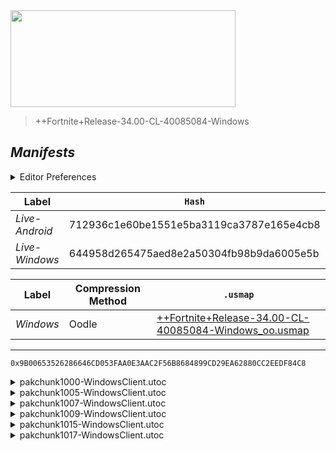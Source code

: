 <picture>
  <img src="https://raw.githubusercontent.com/Tectors/fn-archive/master/.github/source/dependents/gen.34.00.svg" width="360" height="155">
</picture>

> <!--- Spacer inbetween version -->

> ++Fortnite+Release-34.00-CL-40085084-Windows

## *Manifests*
<details>
  <summary>Editor Preferences</summary>

> <!--- Spacing that adds ``` markdown -->
    ((Value="0x13791A075C93BDB444A3BE582F7ADEA91C1EA7E70296DBB916A806C79AA80BBD",Guid="085B45A328636210BA7F89048850D3E0"),(Value="0xE66CD79207DA0C4D29D2AF9E6AF7396CC268920E03E6E88EBFD7F78E76C08019",Guid="23A4F7643C3C07459C41524C56C570D0"),(Value="0x78792AF814949CBFBEBA91E97592F9BE6DF3B69BBD43592F1A704E0A13C4B4C7",Guid="2D525F5D540A77DC64F789C8A9AEA404"),(Value="0x4D2815668BE8996DD2AB9E6880EB14CBF38A82E4128D10DD9D67D3F92D5A0008",Guid="4EFCDD6576BC90902F83172AB4B90937"),(Value="0x51D802B4B6AC1FC1BE05FD420D4E44DE40EDD404A37C84415124EA4B2C7CC897",Guid="B131DCAC656E0661C141EA1915FEB1D8"),(Value="0x420878F28CEA40DC978FA7824C6D058CBA0D8247B136B6F12CAE57CFE2C94A11",Guid="D4F62AA186C552C0319E3358A2C54AF7"))
</details>

| Label | `Hash` | `Route` |
| - | - | - |
| *Live-Android* | 712936c1e60be1551e5ba3119ca3787e165e4cb8 | [EmpUiUW4Y_ZI-6ilFU-f8Ec-CrkNoA](https://github.com/Tectors/fn-archive/blob/master/manifests/EmpUiUW4Y_ZI-6ilFU-f8Ec-CrkNoA.manifest) |
| *Live-Windows* | 644958d265475aed8e2a50304fb98b9da6005e5b | [hrqF3tNiXa4VE1vPtUaGgGjtwIJRSw](https://github.com/Tectors/fn-archive/blob/master/manifests/hrqF3tNiXa4VE1vPtUaGgGjtwIJRSw.manifest) |

| Label | Compression Method | `.usmap` |
| - | - | - |
| *Windows* | Oodle | [++Fortnite+Release-34.00-CL-40085084-Windows_oo.usmap](https://github.com/Tectors/fn-archive/blob/master/manifests/mappings/++Fortnite+Release-34.00-CL-40085084-Windows_oo.usmap) |

---

```
0x9B00653526286646CD053FAA0E3AAC2F56B8684899CD29EA62880CC2EEDF84C8
```

<details>
  <summary>pakchunk1000-WindowsClient.utoc</summary>

  <br>

  ```
  0x13791A075C93BDB444A3BE582F7ADEA91C1EA7E70296DBB916A806C79AA80BBD
  085B45A328636210BA7F89048850D3E0:E3kaB1yTvbREo75YL3reqRwep+cCltu5FqgGx5qoC70=
  ```

  </details>

<details>
  <summary>pakchunk1005-WindowsClient.utoc</summary>

  <br>

  ```
  0xE66CD79207DA0C4D29D2AF9E6AF7396CC268920E03E6E88EBFD7F78E76C08019
  23A4F7643C3C07459C41524C56C570D0:5mzXkgfaDE0p0q+eavc5bMJokg4D5uiOv9f3jnbAgBk=
  ```

  </details>

<details>
  <summary>pakchunk1007-WindowsClient.utoc</summary>

  <br>

  ```
  0x78792AF814949CBFBEBA91E97592F9BE6DF3B69BBD43592F1A704E0A13C4B4C7
  2D525F5D540A77DC64F789C8A9AEA404:eHkq+BSUnL++upHpdZL5vm3ztpu9Q1kvGnBOChPEtMc=
  ```

  </details>

<details>
  <summary>pakchunk1009-WindowsClient.utoc</summary>

  <br>

  ```
  0x4D2815668BE8996DD2AB9E6880EB14CBF38A82E4128D10DD9D67D3F92D5A0008
  4EFCDD6576BC90902F83172AB4B90937:TSgVZovomW3Sq55ogOsUy/OKguQSjRDdnWfT+S1aAAg=
  ```

  </details>

<details>
  <summary>pakchunk1015-WindowsClient.utoc</summary>

  <br>

  ```
  0x51D802B4B6AC1FC1BE05FD420D4E44DE40EDD404A37C84415124EA4B2C7CC897
  B131DCAC656E0661C141EA1915FEB1D8:UdgCtLasH8G+Bf1CDU5E3kDt1ASjfIRBUSTqSyx8yJc=
  ```

  </details>

<details>
  <summary>pakchunk1017-WindowsClient.utoc</summary>

  <br>

  ```
  0x420878F28CEA40DC978FA7824C6D058CBA0D8247B136B6F12CAE57CFE2C94A11
  D4F62AA186C552C0319E3358A2C54AF7:Qgh48ozqQNyXj6eCTG0FjLoNgkexNrbxLK5Xz+LJShE=
  ```

  </details>

